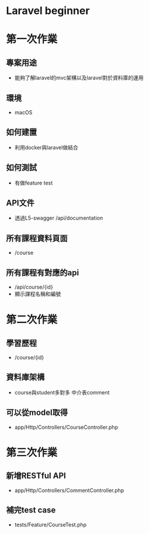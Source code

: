 # Laravel beginner

# 第一次作業
 
## 專案用途

- 能夠了解laravel的mvc架構以及laravel對於資料庫的運用

## 環境

- macOS

## 如何建置

- 利用docker與laravel做結合

## 如何測試

- 有做feature test

## API文件

- 透過L5-swagger   /api/documentation

## 所有課程資料頁面

- /course

## 所有課程有對應的api

- /api/course/{id}
- 顯示課程名稱和編號

# 第二次作業

## 學習歷程 
- /course/{id}
## 資料庫架構   
- course與student多對多 中介表comment
## 可以從model取得
- app/Http/Controllers/CourseController.php

# 第三次作業

## 新增RESTful API 
- app/Http/Controllers/CommentController.php
## 補完test case
- tests/Feature/CourseTest.php
